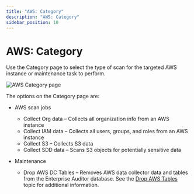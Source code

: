 ```yaml
---
title: "AWS: Category"
description: "AWS: Category"
sidebar_position: 10
---
```


# AWS: Category

Use the Category page to select the type of scan for the targeted AWS instance or maintenance task
to perform.

![AWS Category page](/img/product_docs/accessanalyzer/11.6/admin/datacollector/aws/category.webp)

The options on the Category page are:

- AWS scan jobs

    - Collect Org data – Collects all organization info from an AWS instance
    - Collect IAM data – Collects all users, groups, and roles from an AWS instance
    - Collect S3 – Collects S3 data
    - Collect SDD data – Scans S3 objects for potentially sensitive data

- Maintenance

    - Drop AWS DC Tables – Removes AWS data collector data and tables from the Enterprise Auditor
      database. See the
      [Drop AWS Tables](/docs/accessanalyzer/11.6/admin/datacollector/aws/droptables.md)
      topic for additional information.
